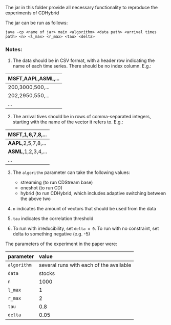 The jar in this folder provide all necessary functionality to reproduce the experiments of CDHybrid

The jar can be run as follows:

`java -cp <name of jar> main <algorithm> <data path> <arrival times path> <n> <l_max> <r_max> <tau> <delta>`


### Notes:

 1. The data should be in CSV format, with a header row indicating the name of each time series. There should be no index column. E.g.:

|**MSFT,AAPL,ASML,**...|
|:--|
|200,3000,500,...|
|202,2950,550,...|
|...|

2. The arrival tives should be in rows of comma-separated integers, starting with the name of the vector it refers to. E.g.:

|**MSFT**,1,6,7,8,...|
|:--|
|**AAPL**,2,5,7,8,...|
|**ASML**,1,2,3,4,...|
|...|

3. The `algorithm` parameter can take the following values:
	- streaming (to run CDStream base)
	- oneshot (to run CD)
	- hybrid (to run CDHybrid, which includes adaptive switching between the above two

4. `n` indicates the amount of vectors that should be used from the data
5. `tau` indicates the correlation threshold
6. To run with irreducibility, set `delta = 0`. To run with no constraint, set delta to something negative (e.g. -5)

The parameters of the experiment in the paper were:

|parameter | value | 
|:--|:--|
|`algorithm`| several runs with each of the available|
|`data`| stocks|
|`n`| 1000|
|`l_max`| 1|
|`r_max`| 2|
|`tau`| 0.8|
|`delta`| 0.05|
